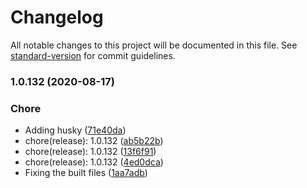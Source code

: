 # Changelog

All notable changes to this project will be documented in this file. See [standard-version](https://github.com/conventional-changelog/standard-version) for commit guidelines.

### 1.0.132 (2020-08-17)


### Chore

* Adding husky ([71e40da](https://github.com/splitinfinities/Midwest/commit/71e40dadc631fb38136e30c80131493768b63d7e))
* chore(release): 1.0.132 ([ab5b22b](https://github.com/splitinfinities/Midwest/commit/ab5b22b62d5267353a9da26d86ffcb290b59f7e2))
* chore(release): 1.0.132 ([13f6f91](https://github.com/splitinfinities/Midwest/commit/13f6f91a09e9159aeed07675e349027fa513a166))
* chore(release): 1.0.132 ([4ed0dca](https://github.com/splitinfinities/Midwest/commit/4ed0dca13c733d302a221acd875312c7b17beb26))
* Fixing the built files ([1aa7adb](https://github.com/splitinfinities/Midwest/commit/1aa7adb28817ce57534fc398f469a2196e79a909))
